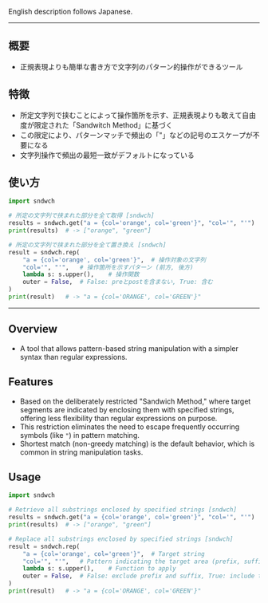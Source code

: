 English description follows Japanese.

---

## 概要
- 正規表現よりも簡単な書き方で文字列のパターン的操作ができるツール

## 特徴
- 所定文字列で挟むことによって操作箇所を示す、正規表現よりも敢えて自由度が限定された「Sandwitch Method」に基づく
- この限定により、パターンマッチで頻出の「"」などの記号のエスケープが不要になる
- 文字列操作で頻出の最短一致がデフォルトになっている

## 使い方
```python
import sndwch

# 所定の文字列で挟まれた部分を全て取得 [sndwch]
results = sndwch.get("a = {col='orange', col='green'}", "col='", "'")
print(results)	# -> ["orange", "green"]

# 所定の文字列で挟まれた部分を全て置き換え [sndwch]
result = sndwch.rep(
	"a = {col='orange', col='green'}",	# 操作対象の文字列
	"col='", "'",	# 操作箇所を示すパターン (前方, 後方)
	lambda s: s.upper(),	# 操作関数
	outer = False,	# False: preとpostを含まない, True: 含む
)
print(result)	# -> "a = {col='ORANGE', col='GREEN'}"
```

---

## Overview
- A tool that allows pattern-based string manipulation with a simpler syntax than regular expressions.

## Features
- Based on the deliberately restricted "Sandwich Method," where target segments are indicated by enclosing them with specified strings, offering less flexibility than regular expressions on purpose.
- This restriction eliminates the need to escape frequently occurring symbols (like `"`) in pattern matching.
- Shortest match (non-greedy matching) is the default behavior, which is common in string manipulation tasks.

## Usage
```python
import sndwch

# Retrieve all substrings enclosed by specified strings [sndwch]
results = sndwch.get("a = {col='orange', col='green'}", "col='", "'")
print(results)	# -> ["orange", "green"]

# Replace all substrings enclosed by specified strings [sndwch]
result = sndwch.rep(
	"a = {col='orange', col='green'}",	# Target string
	"col='", "'",	# Pattern indicating the target area (prefix, suffix)
	lambda s: s.upper(),	# Function to apply
	outer = False,	# False: exclude prefix and suffix, True: include them
)
print(result)	# -> "a = {col='ORANGE', col='GREEN'}"
```
